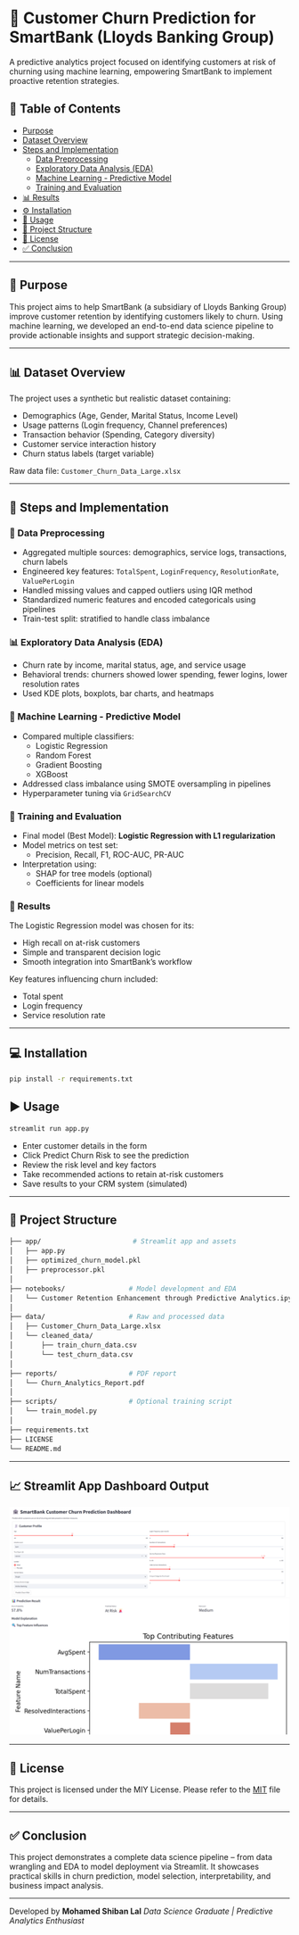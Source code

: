 # 🧠 Customer Churn Prediction for SmartBank (Lloyds Banking Group)

A predictive analytics project focused on identifying customers at risk of churning using machine learning, empowering SmartBank to implement proactive retention strategies.

## 📑 Table of Contents
- [Purpose](#purpose)
- [Dataset Overview](#dataset-overview)
- [Steps and Implementation](#steps-and-implementation)
  - [Data Preprocessing](#data-preprocessing)
  - [Exploratory Data Analysis (EDA)](#exploratory-data-analysis-eda)
  - [Machine Learning - Predictive Model](#machine-learning---predictive-model)
  - [Training and Evaluation](#training-and-evaluation)
- [📊 Results](#results)
- [⚙️ Installation](#installation)
- [🚀 Usage](#usage)
- [📁 Project Structure](#project-structure)
- [📄 License](#license)
- [✅ Conclusion](#conclusion)

---

## 🎯 Purpose

This project aims to help SmartBank (a subsidiary of Lloyds Banking Group) improve customer retention by identifying customers likely to churn. Using machine learning, we developed an end-to-end data science pipeline to provide actionable insights and support strategic decision-making.

---

## 📊 Dataset Overview

The project uses a synthetic but realistic dataset containing:
- Demographics (Age, Gender, Marital Status, Income Level)
- Usage patterns (Login frequency, Channel preferences)
- Transaction behavior (Spending, Category diversity)
- Customer service interaction history
- Churn status labels (target variable)

Raw data file: `Customer_Churn_Data_Large.xlsx`

---


## 🧪 Steps and Implementation

### 🔄 Data Preprocessing
- Aggregated multiple sources: demographics, service logs, transactions, churn labels
- Engineered key features: `TotalSpent`, `LoginFrequency`, `ResolutionRate`, `ValuePerLogin`
- Handled missing values and capped outliers using IQR method
- Standardized numeric features and encoded categoricals using pipelines
- Train-test split: stratified to handle class imbalance

### 📊 Exploratory Data Analysis (EDA)
- Churn rate by income, marital status, age, and service usage
- Behavioral trends: churners showed lower spending, fewer logins, lower resolution rates
- Used KDE plots, boxplots, bar charts, and heatmaps

### 🤖 Machine Learning - Predictive Model
- Compared multiple classifiers:
  - Logistic Regression
  - Random Forest
  - Gradient Boosting
  - XGBoost
- Addressed class imbalance using SMOTE oversampling in pipelines
- Hyperparameter tuning via `GridSearchCV`

### 🎯 Training and Evaluation
- Final model (Best Model): **Logistic Regression with L1 regularization**
- Model metrics on test set:
  - Precision, Recall, F1, ROC-AUC, PR-AUC
- Interpretation using:
  - SHAP for tree models (optional)
  - Coefficients for linear models

### 🧾 Results
The Logistic Regression model was chosen for its:
- High recall on at-risk customers
- Simple and transparent decision logic
- Smooth integration into SmartBank’s workflow

Key features influencing churn included:
- Total spent
- Login frequency
- Service resolution rate

---

## 💻 Installation
```bash
pip install -r requirements.txt
```

## ▶️ Usage
```bash
streamlit run app.py
```
- Enter customer details in the form
- Click Predict Churn Risk to see the prediction
- Review the risk level and key factors
- Take recommended actions to retain at-risk customers
- Save results to your CRM system (simulated)
---

## 🧱 Project Structure
```bash
├── app/                       # Streamlit app and assets
│   ├── app.py
│   ├── optimized_churn_model.pkl
│   ├── preprocessor.pkl
│
├── notebooks/                # Model development and EDA
│   └── Customer Retention Enhancement through Predictive Analytics.ipynb
│
├── data/                     # Raw and processed data
│   ├── Customer_Churn_Data_Large.xlsx
│   └── cleaned_data/
│       ├── train_churn_data.csv
│       └── test_churn_data.csv
│
├── reports/                  # PDF report
│   └── Churn_Analytics_Report.pdf
│
├── scripts/                  # Optional training script
│   └── train_model.py
│
├── requirements.txt
├── LICENSE
└── README.md
```
---

## 📈 Streamlit App Dashboard Output
![Churn Risk Dashboard](https://github.com/Shiban1503/Customer-Retention-Enhancement/blob/main/dashboard_screenshot.png)
![Churn Risk Dashboard](https://github.com/Shiban1503/Customer-Retention-Enhancement/blob/main/dashboard_screenshot_1.png)

---

## 📄 License
This project is licensed under the MIY License. Please refer to the [MIT](LICENSE) file for details.

---

## ✅ Conclusion
This project demonstrates a complete data science pipeline – from data wrangling and EDA to model deployment via Streamlit. It showcases practical skills in churn prediction, model selection, interpretability, and business impact analysis.

---
Developed by **Mohamed Shiban Lal**
_Data Science Graduate | Predictive Analytics Enthusiast_
